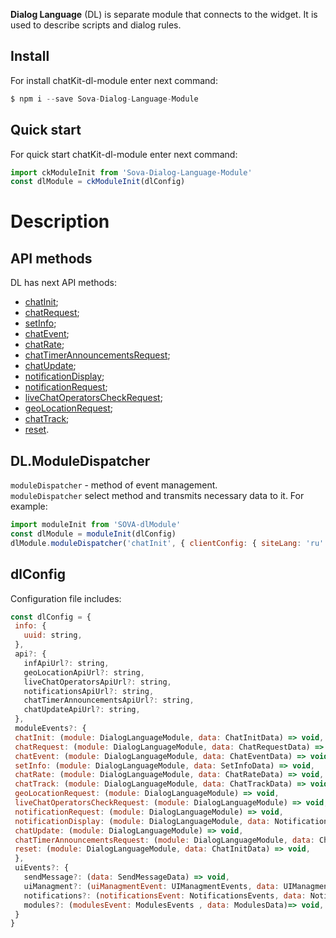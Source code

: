 **Dialog Language** (DL) is separate module that connects to the widget. It is used to describe scripts and dialog rules.

## Install
For install chatKit-dl-module enter next command:
```javascript
$ npm i --save Sova-Dialog-Language-Module
```

## Quick start
For quick start chatKit-dl-module enter next command:
```javascript
import ckModuleInit from 'Sova-Dialog-Language-Module'   
const dlModule = ckModuleInit(dlConfig)   
 ```
 
# Description
## API methods
DL has next API methods:
* [chatInit](https://github.com/sovaai/chatKit-dl-module/blob/master/APImethods/chatInit.md "Read more");   
* [chatRequest](https://github.com/sovaai/chatKit-dl-module/blob/master/APImethods/chatRequest.md "Read more");   
* [setInfo](https://github.com/sovaai/chatKit-dl-module/blob/master/APImethods/setInfo.md "Read more");   
* [chatEvent](https://github.com/sovaai/chatKit-dl-module/blob/master/APImethods/chatEvent.md "Read more");   
* [chatRate](https://github.com/sovaai/chatKit-dl-module/blob/master/APImethods/chatRate.md "Read more");   
* [chatTimerAnnouncementsRequest](https://github.com/sovaai/chatKit-dl-module/blob/master/APImethods/chatTimerAnnouncementsRequest%09.md "Read more");   
* [chatUpdate](https://github.com/sovaai/chatKit-dl-module/blob/master/APImethods/chatUpdate.md "Read more");   
* [notificationDisplay](https://github.com/sovaai/chatKit-dl-module/blob/master/APImethods/notificationDisplay.md "Read more");   
* [notificationRequest](https://github.com/sovaai/chatKit-dl-module/blob/master/APImethods/notificationRequest.md "Read more");   
* [liveChatOperatorsCheckRequest](https://github.com/sovaai/chatKit-dl-module/blob/master/APImethods/liveChatOperatorsCheckRequest.md "Read more");   
* [geoLocationRequest](https://github.com/sovaai/chatKit-dl-module/blob/master/APImethods/geoLocationRequest.md "Read more");   
* [chatTrack](https://github.com/sovaai/chatKit-dl-module/blob/master/APImethods/chatTrack.md "Read more");   
* [reset](https://github.com/sovaai/chatKit-dl-module/blob/master/APImethods/reset.md "Read more").   

## DL.ModuleDispatcher
`moduleDispatcher` - method of event management.   
`moduleDispatcher` select method and transmits necessary data to it.
For example:
```javascript
import moduleInit from 'SOVA-dlModule'   
const dlModule = moduleInit(dlConfig)   
dlModule.moduleDispatcher('chatInit', { clientConfig: { siteLang: 'ru' } })
```
 
## dlConfig
Configuration file includes:
 ```javascript
 const dlConfig = {
  info: {
    uuid: string,
  },
  api?: {
    infApiUrl?: string,
    geoLocationApiUrl?: string,
    liveChatOperatorsApiUrl?: string,
    notificationsApiUrl?: string,
    chatTimerAnnouncementsApiUrl?: string,
    chatUpdateApiUrl?: string,
  },
  moduleEvents?: {
  chatInit: (module: DialogLanguageModule, data: ChatInitData) => void,
  chatRequest: (module: DialogLanguageModule, data: ChatRequestData) => void,
  chatEvent: (module: DialogLanguageModule, data: ChatEventData) => void,
  setInfo: (module: DialogLanguageModule, data: SetInfoData) => void,
  chatRate: (module: DialogLanguageModule, data: ChatRateData) => void,
  chatTrack: (module: DialogLanguageModule, data: ChatTrackData) => void,
  geoLocationRequest: (module: DialogLanguageModule) => void,
  liveChatOperatorsCheckRequest: (module: DialogLanguageModule) => void,
  notificationRequest: (module: DialogLanguageModule) => void,
  notificationDisplay: (module: DialogLanguageModule, data: NotificationDisplayData) => void,
  chatUpdate: (module: DialogLanguageModule) => void,
  chatTimerAnnouncementsRequest: (module: DialogLanguageModule, data: ChatTimerAnnouncementsRequestData) => void,
  reset: (module: DialogLanguageModule, data: ChatInitData) => void,
  },
  uiEvents?: {
    sendMessage?: (data: SendMessageData) => void,
    uiManagment?: (uiManagmentEvent: UIManagmentEvents, data: UIManagmentData) => void,
    notifications?: (notificationsEvent: NotificationsEvents, data: NotificationsData) => void,
    modules?: (modulesEvent: ModulesEvents , data: ModulesData)=> void,
  }
}
```
